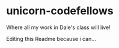 unicorn-codefellows
===================

Where all my work in Dale's class will live! 

Editing this Readme because i can...
